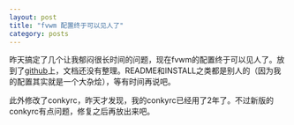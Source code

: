 ```yaml
---
layout: post
title: "fvwm 配置终于可以见人了"
category: posts
---
```


昨天搞定了几个让我郁闷很长时间的问题，现在fvwm的配置终于可以见人了。放到了[github](http://github.com/zer4tul/zer4tul-s-fvwm/)上，文档还没有整理。README和INSTALL之类都是别人的（因为我的配置其实就是一个大杂烩），等有时间再说吧。

此外修改了conkyrc，昨天才发现，我的conkyrc已经用了2年了。不过新版的conkyrc有点问题，修复之后再放出来吧。
